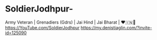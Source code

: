 # SoldierJodhpur-
Army Veteran |  Grenadiers (Gdrs) | Jai Hind | Jai Bharat | ❤️🇮🇳🙏 https://YouTube.com/SoldierJodhpur https://my.denistiaglin.com/?invite-id=125090
